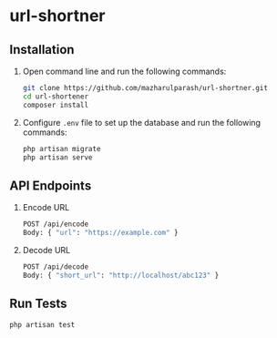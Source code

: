 # url-shortner

## Installation

1. Open command line and run the following commands:

    ```bash
    git clone https://github.com/mazharulparash/url-shortner.git
    cd url-shortener
    composer install
    ```

2. Configure `.env` file to set up the database and run the following commands:

    ```bash
    php artisan migrate
    php artisan serve
    ```

## API Endpoints

1. Encode URL
    ```bash
    POST /api/encode
    Body: { "url": "https://example.com" }
    ```

2. Decode URL
    ```bash
    POST /api/decode
    Body: { "short_url": "http://localhost/abc123" }
    ```

## Run Tests
```bash
php artisan test
```
